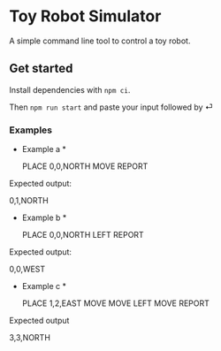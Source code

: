 # Toy Robot Simulator

A simple command line tool to control a toy robot.

## Get started

Install dependencies with `npm ci`.

Then `npm run start` and paste your input followed by ⏎

### Examples

* Example a *

  PLACE 0,0,NORTH
  MOVE
  REPORT

Expected output:

  0,1,NORTH

* Example b *

  PLACE 0,0,NORTH
  LEFT
  REPORT

Expected output:

  0,0,WEST

* Example c *

  PLACE 1,2,EAST
  MOVE
  MOVE
  LEFT
  MOVE
  REPORT

Expected output

  3,3,NORTH
